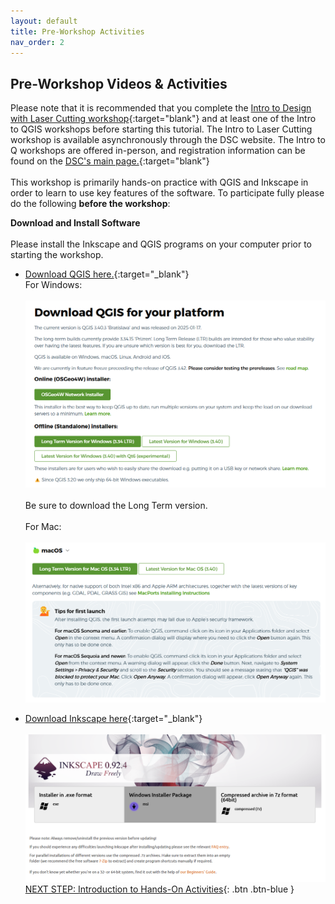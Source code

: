 ```yaml
---
layout: default
title: Pre-Workshop Activities
nav_order: 2
---
```

## Pre-Workshop Videos & Activities
Please note that it is recommended that you complete the [Intro to Design with Laser Cutting workshop](https://uviclibraries.github.io/laser/){:target="blank"} and at least one of the Intro to QGIS workshops before starting this tutorial. The Intro to Laser Cutting workshop is available asynchronously through the DSC website. The Intro to Q workshops are offered in-person, and registration information can be found on the [DSC's main page.](https://onlineacademiccommunity.uvic.ca/dsc/workshops/){:target="blank"} <br>
<br>This workshop is primarily hands-on practice with QGIS and Inkscape in order to learn to use key features of the software. To participate fully please do the following **before the workshop**:

**Download and Install Software**<br>
<br>Please install the Inkscape and QGIS programs on your computer prior to starting the workshop.
- [Download QGIS here.](https://qgis.org/download/){:target="_blank"}
<br> For Windows:<br>
<br><img src="images/q_install.png" style="width:560px;" alt="QGIS installer"><br>
<br>Be sure to download the Long Term version.<br>
<br> For Mac:<br>
<br> <img src="images/q_install2.png" style = "width:560px;" alt="QGIS installer">

- [Download Inkscape here](https://inkscape.org/release/0.92.4/windows/64-bit/){:target="_blank"}<br> 
<br> <img src="images/is_install.png" style="width:560px;" alt="Inkscape Installer"><br>
[NEXT STEP: Introduction to Hands-On Activities](activities-intro.html){: .btn .btn-blue }
